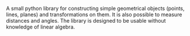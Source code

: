 A small python library for constructing simple geometrical objects (points, lines, planes) and transformations on them.
It is also possible to measure distances and angles. The library is designed to be usable without knowledge of linear algebra.